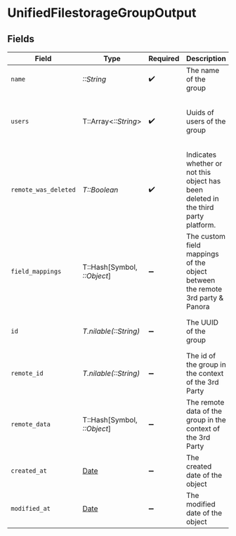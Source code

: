 # UnifiedFilestorageGroupOutput


## Fields

| Field                                                                              | Type                                                                               | Required                                                                           | Description                                                                        | Example                                                                            |
| ---------------------------------------------------------------------------------- | ---------------------------------------------------------------------------------- | ---------------------------------------------------------------------------------- | ---------------------------------------------------------------------------------- | ---------------------------------------------------------------------------------- |
| `name`                                                                             | *::String*                                                                         | :heavy_check_mark:                                                                 | The name of the group                                                              | My group                                                                           |
| `users`                                                                            | T::Array<*::String*>                                                               | :heavy_check_mark:                                                                 | Uuids of users of the group                                                        | [<br/>"801f9ede-c698-4e66-a7fc-48d19eebaa4f"<br/>]                                 |
| `remote_was_deleted`                                                               | *T::Boolean*                                                                       | :heavy_check_mark:                                                                 | Indicates whether or not this object has been deleted in the third party platform. | false                                                                              |
| `field_mappings`                                                                   | T::Hash[Symbol, *::Object*]                                                        | :heavy_minus_sign:                                                                 | The custom field mappings of the object between the remote 3rd party & Panora      | {<br/>"fav_dish": "broccoli",<br/>"fav_color": "red"<br/>}                         |
| `id`                                                                               | *T.nilable(::String)*                                                              | :heavy_minus_sign:                                                                 | The UUID of the group                                                              | 801f9ede-c698-4e66-a7fc-48d19eebaa4f                                               |
| `remote_id`                                                                        | *T.nilable(::String)*                                                              | :heavy_minus_sign:                                                                 | The id of the group in the context of the 3rd Party                                | id_1                                                                               |
| `remote_data`                                                                      | T::Hash[Symbol, *::Object*]                                                        | :heavy_minus_sign:                                                                 | The remote data of the group in the context of the 3rd Party                       | {<br/>"fav_dish": "broccoli",<br/>"fav_color": "red"<br/>}                         |
| `created_at`                                                                       | [Date](https://ruby-doc.org/stdlib-2.6.1/libdoc/date/rdoc/Date.html)               | :heavy_minus_sign:                                                                 | The created date of the object                                                     | 2024-10-01T12:00:00Z                                                               |
| `modified_at`                                                                      | [Date](https://ruby-doc.org/stdlib-2.6.1/libdoc/date/rdoc/Date.html)               | :heavy_minus_sign:                                                                 | The modified date of the object                                                    | 2024-10-01T12:00:00Z                                                               |